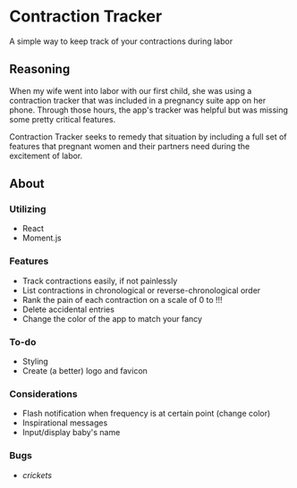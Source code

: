 # Contraction Tracker

A simple way to keep track of your contractions during labor

## Reasoning

When my wife went into labor with our first child, she was using a contraction tracker that was included in a pregnancy suite app on her phone. Through those hours, the app's tracker was helpful but was missing some pretty critical features.

Contraction Tracker seeks to remedy that situation by including a full set of features that pregnant women and their partners need during the excitement of labor.

## About

### Utilizing
- React
- Moment.js

### Features
- Track contractions easily, if not painlessly
- List contractions in chronological or reverse-chronological order
- Rank the pain of each contraction on a scale of 0 to !!!
- Delete accidental entries
- Change the color of the app to match your fancy

### To-do
- Styling
- Create (a better) logo and favicon

### Considerations
- Flash notification when frequency is at certain point (change color)
- Inspirational messages
- Input/display baby's name

### Bugs
- *crickets*
